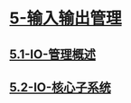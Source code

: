 # [5-输入输出管理](./README.md)

## [5.1-IO-管理概述](./5.1-IO-管理概述/README.md)

## [5.2-IO-核心子系统](./5.2-IO-核心子系统/README.md)
